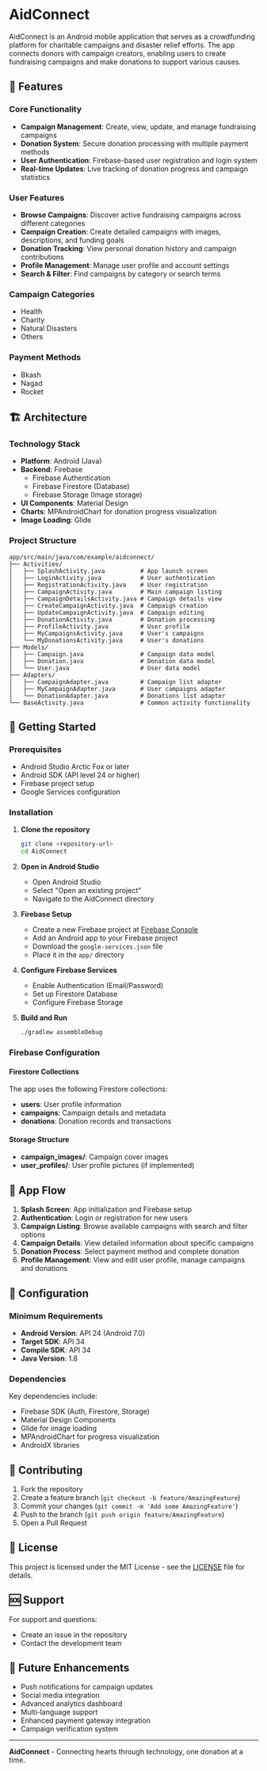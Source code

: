 # AidConnect

AidConnect is an Android mobile application that serves as a crowdfunding platform for charitable campaigns and disaster relief efforts. The app connects donors with campaign creators, enabling users to create fundraising campaigns and make donations to support various causes.

## 🌟 Features

### Core Functionality
- **Campaign Management**: Create, view, update, and manage fundraising campaigns
- **Donation System**: Secure donation processing with multiple payment methods
- **User Authentication**: Firebase-based user registration and login system
- **Real-time Updates**: Live tracking of donation progress and campaign statistics

### User Features
- **Browse Campaigns**: Discover active fundraising campaigns across different categories
- **Campaign Creation**: Create detailed campaigns with images, descriptions, and funding goals
- **Donation Tracking**: View personal donation history and campaign contributions
- **Profile Management**: Manage user profile and account settings
- **Search & Filter**: Find campaigns by category or search terms

### Campaign Categories
- Health
- Charity
- Natural Disasters
- Others

### Payment Methods
- Bkash
- Nagad
- Rocket

## 🏗️ Architecture

### Technology Stack
- **Platform**: Android (Java)
- **Backend**: Firebase
  - Firebase Authentication
  - Firebase Firestore (Database)
  - Firebase Storage (Image storage)
- **UI Components**: Material Design
- **Charts**: MPAndroidChart for donation progress visualization
- **Image Loading**: Glide

### Project Structure
```
app/src/main/java/com/example/aidconnect/
├── Activities/
│   ├── SplashActivity.java          # App launch screen
│   ├── LoginActivity.java           # User authentication
│   ├── RegistrationActivity.java    # User registration
│   ├── CampaignActivity.java        # Main campaign listing
│   ├── CampaignDetailsActivity.java # Campaign details view
│   ├── CreateCampaignActivity.java  # Campaign creation
│   ├── UpdateCampaignActivity.java  # Campaign editing
│   ├── DonationActivity.java        # Donation processing
│   ├── ProfileActivity.java         # User profile
│   ├── MyCampaignsActivity.java     # User's campaigns
│   └── MyDonationsActivity.java     # User's donations
├── Models/
│   ├── Campaign.java                # Campaign data model
│   ├── Donation.java                # Donation data model
│   └── User.java                    # User data model
├── Adapters/
│   ├── CampaignAdapter.java         # Campaign list adapter
│   ├── MyCampaignAdapter.java       # User campaigns adapter
│   └── DonationAdapter.java         # Donations list adapter
└── BaseActivity.java                # Common activity functionality
```

## 🚀 Getting Started

### Prerequisites
- Android Studio Arctic Fox or later
- Android SDK (API level 24 or higher)
- Firebase project setup
- Google Services configuration

### Installation

1. **Clone the repository**
   ```bash
   git clone <repository-url>
   cd AidConnect
   ```

2. **Open in Android Studio**
   - Open Android Studio
   - Select "Open an existing project"
   - Navigate to the AidConnect directory

3. **Firebase Setup**
   - Create a new Firebase project at [Firebase Console](https://console.firebase.google.com/)
   - Add an Android app to your Firebase project
   - Download the `google-services.json` file
   - Place it in the `app/` directory

4. **Configure Firebase Services**
   - Enable Authentication (Email/Password)
   - Set up Firestore Database
   - Configure Firebase Storage

5. **Build and Run**
   ```bash
   ./gradlew assembleDebug
   ```

### Firebase Configuration

#### Firestore Collections
The app uses the following Firestore collections:

- **users**: User profile information
- **campaigns**: Campaign details and metadata
- **donations**: Donation records and transactions

#### Storage Structure
- **campaign_images/**: Campaign cover images
- **user_profiles/**: User profile pictures (if implemented)

## 📱 App Flow

1. **Splash Screen**: App initialization and Firebase setup
2. **Authentication**: Login or registration for new users
3. **Campaign Listing**: Browse available campaigns with search and filter options
4. **Campaign Details**: View detailed information about specific campaigns
5. **Donation Process**: Select payment method and complete donation
6. **Profile Management**: View and edit user profile, manage campaigns and donations

## 🔧 Configuration

### Minimum Requirements
- **Android Version**: API 24 (Android 7.0)
- **Target SDK**: API 34
- **Compile SDK**: API 34
- **Java Version**: 1.8

### Dependencies
Key dependencies include:
- Firebase SDK (Auth, Firestore, Storage)
- Material Design Components
- Glide for image loading
- MPAndroidChart for progress visualization
- AndroidX libraries

## 🤝 Contributing

1. Fork the repository
2. Create a feature branch (`git checkout -b feature/AmazingFeature`)
3. Commit your changes (`git commit -m 'Add some AmazingFeature'`)
4. Push to the branch (`git push origin feature/AmazingFeature`)
5. Open a Pull Request

## 📄 License

This project is licensed under the MIT License - see the [LICENSE](LICENSE) file for details.

## 🆘 Support

For support and questions:
- Create an issue in the repository
- Contact the development team

## 🔮 Future Enhancements

- Push notifications for campaign updates
- Social media integration
- Advanced analytics dashboard
- Multi-language support
- Enhanced payment gateway integration
- Campaign verification system

---

**AidConnect** - Connecting hearts through technology, one donation at a time.
